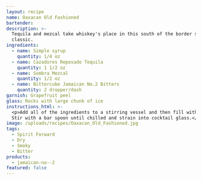 ```yaml
---
layout: recipe
name: Oaxacan Old Fashioned
bartender:
description: >-
  Tequila and mezcal take whiskey's place in this south of the border spin on a
  classic.
ingredients:
  - name: Simple syrup
    quantity: 1/4 oz
  - name: Cazadores Reposado Tequila
    quantity: 1 1/2 oz
  - name: Sombra Mezcal
    quantity: 1/2 oz
  - name: Bittercube Jamaican No.2 Bitters
    quantity: 2 dropper/dash
garnish: Grapefruit peel
glass: Rocks with large chunk of ice
instructions_html: >-
  <p>Add all of the ingredients to a stirring vessel and then fill with ice.
  Stir with a bar spoon until chilled and strain into cocktail glass.</p>
image: /uploads/recipes/Oaxacan_Old_Fashioned.jpg
tags:
  - Spirit Forward
  - Dry
  - Smoky
  - Bitter
products:
  - jamaican-no--2
featured: false
---
```



